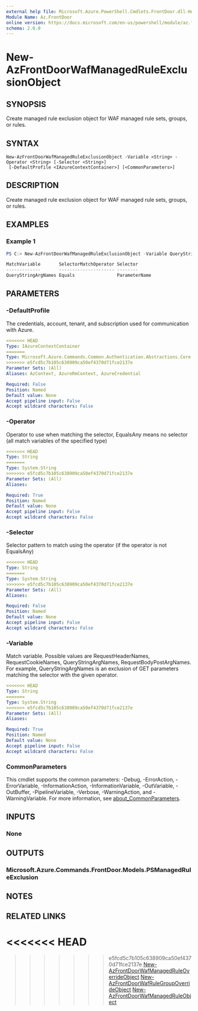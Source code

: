 ```yaml
---
external help file: Microsoft.Azure.PowerShell.Cmdlets.FrontDoor.dll-Help.xml
Module Name: Az.FrontDoor
online version: https://docs.microsoft.com/en-us/powershell/module/az.frontdoor/new-azfrontdoorwafmanagedruleexclusionobject
schema: 2.0.0
---
```


# New-AzFrontDoorWafManagedRuleExclusionObject

## SYNOPSIS
Create managed rule exclusion object for WAF managed rule sets, groups, or rules.

## SYNTAX

```
New-AzFrontDoorWafManagedRuleExclusionObject -Variable <String> -Operator <String> [-Selector <String>]
 [-DefaultProfile <IAzureContextContainer>] [<CommonParameters>]
```

## DESCRIPTION
Create managed rule exclusion object for WAF managed rule sets, groups, or rules.

## EXAMPLES

### Example 1
```powershell
PS C:> New-AzFrontDoorWafManagedRuleExclusionObject -Variable QueryStringArgNames -Operator Equals -Selector "ParameterName"

MatchVariable       SelectorMatchOperator Selector
-------------       --------------------- --------
QueryStringArgNames Equals                ParameterName
```

## PARAMETERS

### -DefaultProfile
The credentials, account, tenant, and subscription used for communication with Azure.

```yaml
<<<<<<< HEAD
Type: IAzureContextContainer
=======
Type: Microsoft.Azure.Commands.Common.Authentication.Abstractions.Core.IAzureContextContainer
>>>>>>> e5fcd5c7b105c638909ca50ef4370d71fce2137e
Parameter Sets: (All)
Aliases: AzContext, AzureRmContext, AzureCredential

Required: False
Position: Named
Default value: None
Accept pipeline input: False
Accept wildcard characters: False
```

### -Operator
Operator to use when matching the selector, EqualsAny means no selector (all match variables of the specified type)

```yaml
<<<<<<< HEAD
Type: String
=======
Type: System.String
>>>>>>> e5fcd5c7b105c638909ca50ef4370d71fce2137e
Parameter Sets: (All)
Aliases:

Required: True
Position: Named
Default value: None
Accept pipeline input: False
Accept wildcard characters: False
```

### -Selector
Selector pattern to match using the operator (if the operator is not EqualsAny)

```yaml
<<<<<<< HEAD
Type: String
=======
Type: System.String
>>>>>>> e5fcd5c7b105c638909ca50ef4370d71fce2137e
Parameter Sets: (All)
Aliases:

Required: False
Position: Named
Default value: None
Accept pipeline input: False
Accept wildcard characters: False
```

### -Variable
Match variable. Possible values are RequestHeaderNames, RequestCookieNames, QueryStringArgNames, RequestBodyPostArgNames.
For example, QueryStringArgNames is an exclusion of GET parameters matching the selector with the given operator.

```yaml
<<<<<<< HEAD
Type: String
=======
Type: System.String
>>>>>>> e5fcd5c7b105c638909ca50ef4370d71fce2137e
Parameter Sets: (All)
Aliases:

Required: True
Position: Named
Default value: None
Accept pipeline input: False
Accept wildcard characters: False
```

### CommonParameters
This cmdlet supports the common parameters: -Debug, -ErrorAction, -ErrorVariable, -InformationAction, -InformationVariable, -OutVariable, -OutBuffer, -PipelineVariable, -Verbose, -WarningAction, and -WarningVariable. For more information, see [about_CommonParameters](http://go.microsoft.com/fwlink/?LinkID=113216).

## INPUTS

### None

## OUTPUTS

### Microsoft.Azure.Commands.FrontDoor.Models.PSManagedRuleExclusion

## NOTES

## RELATED LINKS
<<<<<<< HEAD
=======

>>>>>>> e5fcd5c7b105c638909ca50ef4370d71fce2137e
[New-AzFrontDoorWafManagedRuleOverrideObject](./New-AzFrontDoorWafManagedRuleOverrideObject.md)
[New-AzFrontDoorWafRuleGroupOverrideObject](./New-AzFrontDoorWafRuleGroupOverrideObject.md)
[New-AzFrontDoorWafManagedRuleObject](./New-AzFrontDoorWafManagedRuleObject.md)
